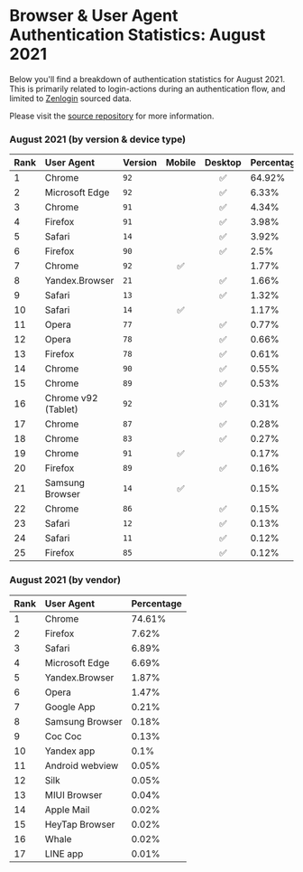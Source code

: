 # Browser & User Agent Authentication Statistics: August 2021

Below you'll find a breakdown of authentication statistics for
August 2021. This is primarily related to login-actions during an
authentication flow, and limited to <a href="https://zenlogin.co"/>Zenlogin</a>
sourced data.

Please visit the
<a href="https://github.com/zenlogin/browser-user-agent-authentication-statistics">source repository</a>
for more information.

### August 2021 (by version & device type)
| Rank | User Agent | Version | Mobile | Desktop | Percentage |
| :--- | :--- | :--- | :---: | :---: | :--- |
| 1 | Chrome | `92` | | ✅ | 64.92% |
| 2 | Microsoft Edge | `92` | | ✅ | 6.33% |
| 3 | Chrome | `91` | | ✅ | 4.34% |
| 4 | Firefox | `91` | | ✅ | 3.98% |
| 5 | Safari | `14` | | ✅ | 3.92% |
| 6 | Firefox | `90` | | ✅ | 2.5% |
| 7 | Chrome | `92` | ✅ | | 1.77% |
| 8 | Yandex.Browser | `21` | | ✅ | 1.66% |
| 9 | Safari | `13` | | ✅ | 1.32% |
| 10 | Safari | `14` | ✅ | | 1.17% |
| 11 | Opera | `77` | | ✅ | 0.77% |
| 12 | Opera | `78` | | ✅ | 0.66% |
| 13 | Firefox | `78` | | ✅ | 0.61% |
| 14 | Chrome | `90` | | ✅ | 0.55% |
| 15 | Chrome | `89` | | ✅ | 0.53% |
| 16 | Chrome v92 (Tablet) | `92` | | ✅ | 0.31% |
| 17 | Chrome | `87` | | ✅ | 0.28% |
| 18 | Chrome | `83` | | ✅ | 0.27% |
| 19 | Chrome | `91` | ✅ | | 0.17% |
| 20 | Firefox | `89` | | ✅ | 0.16% |
| 21 | Samsung Browser | `14` | ✅ | | 0.15% |
| 22 | Chrome | `86` | | ✅ | 0.15% |
| 23 | Safari | `12` | | ✅ | 0.13% |
| 24 | Safari | `11` | | ✅ | 0.12% |
| 25 | Firefox | `85` | | ✅ | 0.12% |

### August 2021 (by vendor)
| Rank | User Agent | Percentage |
| :--- | :--- | :--- |
| 1 | Chrome | 74.61% |
| 2 | Firefox | 7.62% |
| 3 | Safari | 6.89% |
| 4 | Microsoft Edge | 6.69% |
| 5 | Yandex.Browser | 1.87% |
| 6 | Opera | 1.47% |
| 7 | Google App | 0.21% |
| 8 | Samsung Browser | 0.18% |
| 9 | Coc Coc | 0.13% |
| 10 | Yandex app | 0.1% |
| 11 | Android webview | 0.05% |
| 12 | Silk | 0.05% |
| 13 | MIUI Browser | 0.04% |
| 14 | Apple Mail | 0.02% |
| 15 | HeyTap Browser | 0.02% |
| 16 | Whale | 0.02% |
| 17 | LINE app | 0.01% |
